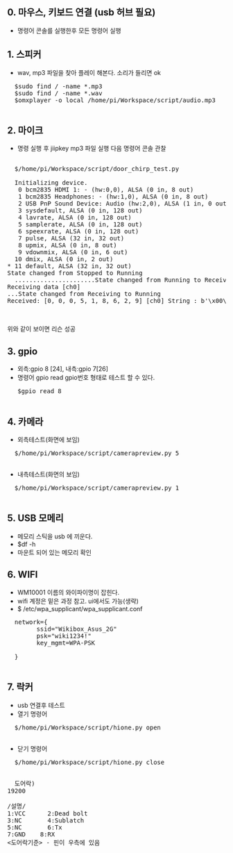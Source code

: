 

##  0. 마우스, 키보드 연결 (usb 허브 필요)
  - 명령어 콘솔를 실행한후 모든 명령어 실행

##  1. 스피커
  - wav, mp3 파일을 찾아 플레이 해본다. 소리가 들리면 ok
  <pre>
  $sudo find / -name *.mp3
  $sudo find / -name *.wav
  $omxplayer -o local /home/pi/Workspace/script/audio.mp3
 </pre>
##  2. 마이크

  - 명령 실행 후 jiipkey mp3 파일 실행 다음 명령어 콘솔 관찰
  <pre>
  
  $/home/pi/Workspace/script/door_chirp_test.py 
  
  Initializing device.
   0 bcm2835 HDMI 1: - (hw:0,0), ALSA (0 in, 8 out)
   1 bcm2835 Headphones: - (hw:1,0), ALSA (0 in, 8 out)
   2 USB PnP Sound Device: Audio (hw:2,0), ALSA (1 in, 0 out)
   3 sysdefault, ALSA (0 in, 128 out)
   4 lavrate, ALSA (0 in, 128 out)
   5 samplerate, ALSA (0 in, 128 out)
   6 speexrate, ALSA (0 in, 128 out)
   7 pulse, ALSA (32 in, 32 out)
   8 upmix, ALSA (0 in, 8 out)
   9 vdownmix, ALSA (0 in, 6 out)
  10 dmix, ALSA (0 in, 2 out)
* 11 default, ALSA (32 in, 32 out)
State changed from Stopped to Running
  ......................State changed from Running to Receiving
Receiving data [ch0]
...State changed from Receiving to Running
Received: [0, 0, 0, 5, 1, 8, 6, 2, 9] [ch0] String : b'\x00\x00\x00\x05\x01\x08\x06\x02\t'

  </pre>
위와 같이 보이면 리슨 성공 

##  3. gpio
  - 외측:gpio 8 [24], 내측:gpio 7[26]
  - 명령어 gpio read gpio번호 형태로 테스트 할 수 있다.
    <pre>
    $gpio read 8
      </pre>
  
##  4. 카메라
  - 외측테스트(화면에 보임)
  <pre>
  $/home/pi/Workspace/script/camerapreview.py 5   
  </pre>
  
  - 내측테스트(화면의 보임)
  <pre>
  $/home/pi/Workspace/script/camerapreview.py 1
  </pre>
  
##  5. USB 모메리 
  - 메모리 스틱을 usb  에 끼운다.
  - $df -h 
  - 마운트 되어 있는 메모리 확인 
  
##  6. WIFI
  - WM10001 이름의 와이파이명이 잡힌다.
  - wifi 계정은 밑은 과정 참고. ui에서도 가능(생략)
  - $ /etc/wpa_supplicant/wpa_supplicant.conf

  <pre>
  network={
        ssid="Wikibox_Asus_2G"
        psk="wiki1234!"
        key_mgmt=WPA-PSK
        
  }
  </pre>
##  7. 락커

  - usb 연결후  테스트 
  - 열기 명령어 
  <pre>
  $/home/pi/Workspace/script/hione.py open
  </pre>
  - 닫기 명령어
  <pre>
  $/home/pi/Workspace/script/hione.py close
  </pre>
  <pre>
  도어락)
19200

/설명/
1:VCC      2:Dead bolt
3:NC       4:Sublatch
5:NC       6:Tx
7:GND    8:RX
<도어락기준> - 핀이 우측에 있음
  </pre>
